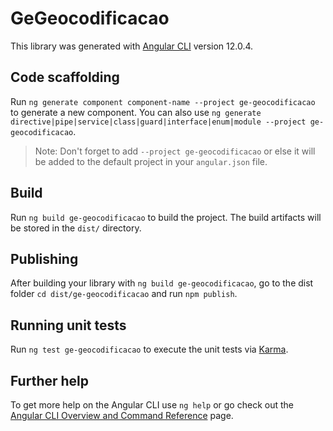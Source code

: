 # GeGeocodificacao

This library was generated with [Angular CLI](https://github.com/angular/angular-cli) version 12.0.4.

## Code scaffolding

Run `ng generate component component-name --project ge-geocodificacao` to generate a new component. You can also use `ng generate directive|pipe|service|class|guard|interface|enum|module --project ge-geocodificacao`.
> Note: Don't forget to add `--project ge-geocodificacao` or else it will be added to the default project in your `angular.json` file. 

## Build

Run `ng build ge-geocodificacao` to build the project. The build artifacts will be stored in the `dist/` directory.

## Publishing

After building your library with `ng build ge-geocodificacao`, go to the dist folder `cd dist/ge-geocodificacao` and run `npm publish`.

## Running unit tests

Run `ng test ge-geocodificacao` to execute the unit tests via [Karma](https://karma-runner.github.io).

## Further help

To get more help on the Angular CLI use `ng help` or go check out the [Angular CLI Overview and Command Reference](https://angular.io/cli) page.
